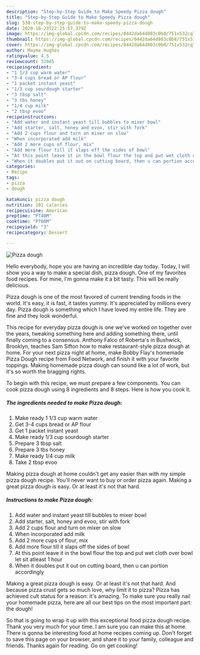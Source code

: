 ```yaml
---
description: "Step-by-Step Guide to Make Speedy Pizza dough"
title: "Step-by-Step Guide to Make Speedy Pizza dough"
slug: 530-step-by-step-guide-to-make-speedy-pizza-dough
date: 2020-10-23T22:25:57.379Z
image: https://img-global.cpcdn.com/recipes/0442da64d803c0b8/751x532cq70/pizza-dough-recipe-main-photo.jpg
thumbnail: https://img-global.cpcdn.com/recipes/0442da64d803c0b8/751x532cq70/pizza-dough-recipe-main-photo.jpg
cover: https://img-global.cpcdn.com/recipes/0442da64d803c0b8/751x532cq70/pizza-dough-recipe-main-photo.jpg
author: Mayme Hughes
ratingvalue: 4.5
reviewcount: 32045
recipeingredient:
- "1 1/3 cup warm water"
- "3-4 cups bread or AP flour"
- "1 packet instant yeast"
- "1/3 cup sourdough starter"
- "3 tbsp salt"
- "3 tbs honey"
- "1/4 cup milk"
- "2 tbsp evoo"
recipeinstructions:
- "Add water and instant yeast till bubbles to mixer bowl"
- "Add starter, salt, honey and evoo, stir with fork"
- "Add 2 cups flour and turn on mixer on slow"
- "When incorporated add milk"
- "Add 2 more cups of flour, mix"
- "Add more flour till it slaps off the sides of bowl"
- "At this point leave it in the bowl flour the top and put wet cloth over bowl let sit atleast 1 hour"
- "When it doubles put it out on cutting board, then u can portion accordingly"
categories:
- Recipe
tags:
- pizza
- dough

katakunci: pizza dough 
nutrition: 101 calories
recipecuisine: American
preptime: "PT40M"
cooktime: "PT60M"
recipeyield: "3"
recipecategory: Dessert

---
```



![Pizza dough](https://img-global.cpcdn.com/recipes/0442da64d803c0b8/751x532cq70/pizza-dough-recipe-main-photo.jpg)

Hello everybody, hope you are having an incredible day today. Today, I will show you a way to make a special dish, pizza dough. One of my favorites food recipes. For mine, I'm gonna make it a bit tasty. This will be really delicious.

Pizza dough is one of the most favored of current trending foods in the world. It's easy, it is fast, it tastes yummy. It's appreciated by millions every day. Pizza dough is something which I have loved my entire life. They are fine and they look wonderful.

This recipe for everyday pizza dough is one we&#39;ve worked on together over the years, tweaking something here and adding something there, until finally coming to a consensus. Anthony Falco of Roberta&#39;s in Bushwick, Brooklyn, teaches Sam Sifton how to make restaurant-style pizza dough at home. For your next pizza night at home, make Bobby Flay&#39;s homemade Pizza Dough recipe from Food Network, and finish it with your favorite toppings. Making homemade pizza dough can sound like a lot of work, but it&#39;s so worth the bragging rights.


To begin with this recipe, we must prepare a few components. You can cook pizza dough using 8 ingredients and 8 steps. Here is how you cook it.

<!--inarticleads1-->

##### The ingredients needed to make Pizza dough:

1. Make ready 1 1/3 cup warm water
1. Get 3-4 cups bread or AP flour
1. Get 1 packet instant yeast
1. Make ready 1/3 cup sourdough starter
1. Prepare 3 tbsp salt
1. Prepare 3 tbs honey
1. Make ready 1/4 cup milk
1. Take 2 tbsp evoo


Making pizza dough at home couldn&#39;t get any easier than with my simple pizza dough recipe. You&#39;ll never want to buy or order pizza again. Making a great pizza dough is easy. Or at least it&#39;s not that hard. 

<!--inarticleads2-->

##### Instructions to make Pizza dough:

1. Add water and instant yeast till bubbles to mixer bowl
1. Add starter, salt, honey and evoo, stir with fork
1. Add 2 cups flour and turn on mixer on slow
1. When incorporated add milk
1. Add 2 more cups of flour, mix
1. Add more flour till it slaps off the sides of bowl
1. At this point leave it in the bowl flour the top and put wet cloth over bowl let sit atleast 1 hour
1. When it doubles put it out on cutting board, then u can portion accordingly


Making a great pizza dough is easy. Or at least it&#39;s not that hard. And because pizza crust gets so much love, why limit it to pizza? Pizza has achieved cult status for a reason: it&#39;s amazing. To make sure you really nail your homemade pizza, here are all our best tips on the most important part: the dough! 

So that is going to wrap it up with this exceptional food pizza dough recipe. Thank you very much for your time. I am sure you can make this at home. There is gonna be interesting food at home recipes coming up. Don't forget to save this page on your browser, and share it to your family, colleague and friends. Thanks again for reading. Go on get cooking!
